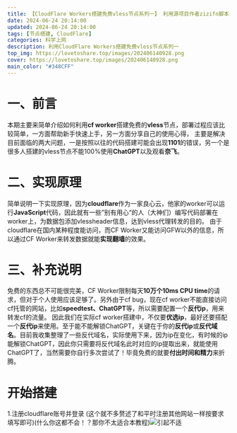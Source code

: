 ```yaml
---
title: 【CloudFlare Workers搭建免费vless节点系列一】 利用源项目作者zizifn脚本进行部署，稳定高效，解锁ChatGPT和奈飞流媒体
date: 2024-06-24 20:14:00
updated: 2024-06-24 20:14:00
tags: [节点搭建, CloudFlare]
categories: 科学上网
description: 利用CloudFlare Workers搭建免费vless节点系列一
top_img: https://lovetoshare.top/images/202406140928.png
cover: https://lovetoshare.top/images/202406140928.png
main_color: "#348CFF"
---
```


# 一、前言

本期主要来简单介绍如何利用**cf worker**搭建免费的**vless**节点，部署过程应该比较简单，一方面帮助新手快速上手，另一方面分享自己的使用心得，
主要是解决目前面临的两大问题，一是按照以往的代码搭建可能会出现**1101**的错误，另一个是很多人搭建的vless节点不能100%使用**ChatGPT**以及观看**奈飞**。

# 二、实现原理

简单说明一下实现原理，因为**cloudflare**作为一家良心云，他家的worker可以运行**JavaScript**代码，因此就有一些”别有用心“的人（大神们）编写代码部署在worker上，为数据包添加vlessheader信息，达到vless代理转发的目的。
由于cloudflare在国内某种程度能访问，而CF Worker又能访问GFW以外的信息，所以通过CF Worker来转发数据就能**实现翻墙**的效果。

# 三、补充说明

免费的东西总不可能很完美，CF Worker限制每天**10万个10ms CPU time**的请求，但对于个人使用应该足够了。另外由于cf bug，现在cf worker不能直接访问cf托管的网站，比如**speedtest、ChatGPT**等，所以需要配置一个**反代ip**，用来转发cf的流量。
因此我们在实际cf worker搭建中，不仅要**优选ip**，最好还要搭配一个**反代ip**来使用。至于能不能解锁ChatGPT，关键在于你的**反代ip**或**反代域名**。目前我收集整理了一些反代域名，实际使用下来，因为ip在变化，有时候的ip能解锁ChatGPT，因此你只需要将反代域名此时对应的ip提取出来，就能使用ChatGPT了，当然需要你自行多次尝试了！毕竟免费的就要**付出时间和精力**来折腾。

# 开始搭建

1.注册cloudflare账号并登录 (这个就不多赘述了和平时注册其他网站一样按要求填写即可)(什么你这都不会！？那你不太适合本教程)<img src='https://bu.dusays.com/2021/03/03/41eeb7915285b.png' alt='引起不适'>



​	

